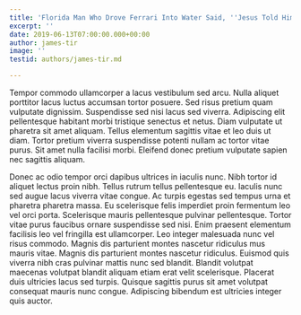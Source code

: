 ```yaml
---
title: 'Florida Man Who Drove Ferrari Into Water Said, ''Jesus Told Him To'' '
excerpt: ''
date: 2019-06-13T07:00:00.000+00:00
author: james-tir
image: ''
testid: authors/james-tir.md

---
```

Tempor commodo ullamcorper a lacus vestibulum sed arcu. Nulla aliquet porttitor lacus luctus accumsan tortor posuere. Sed risus pretium quam vulputate dignissim. Suspendisse sed nisi lacus sed viverra. Adipiscing elit pellentesque habitant morbi tristique senectus et netus. Diam vulputate ut pharetra sit amet aliquam. Tellus elementum sagittis vitae et leo duis ut diam. Tortor pretium viverra suspendisse potenti nullam ac tortor vitae purus. Sit amet nulla facilisi morbi. Eleifend donec pretium vulputate sapien nec sagittis aliquam.

Donec ac odio tempor orci dapibus ultrices in iaculis nunc. Nibh tortor id aliquet lectus proin nibh. Tellus rutrum tellus pellentesque eu. Iaculis nunc sed augue lacus viverra vitae congue. Ac turpis egestas sed tempus urna et pharetra pharetra massa. Eu scelerisque felis imperdiet proin fermentum leo vel orci porta. Scelerisque mauris pellentesque pulvinar pellentesque. Tortor vitae purus faucibus ornare suspendisse sed nisi. Enim praesent elementum facilisis leo vel fringilla est ullamcorper. Leo integer malesuada nunc vel risus commodo. Magnis dis parturient montes nascetur ridiculus mus mauris vitae. Magnis dis parturient montes nascetur ridiculus. Euismod quis viverra nibh cras pulvinar mattis nunc sed blandit. Blandit volutpat maecenas volutpat blandit aliquam etiam erat velit scelerisque. Placerat duis ultricies lacus sed turpis. Quisque sagittis purus sit amet volutpat consequat mauris nunc congue. Adipiscing bibendum est ultricies integer quis auctor.
